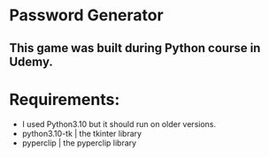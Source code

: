 # Password Generator
## This game was built during Python course in Udemy.

# Requirements:
* I used Python3.10 but it should run on older versions.
* python3.10-tk   | the tkinter library
* pyperclip       | the pyperclip library

